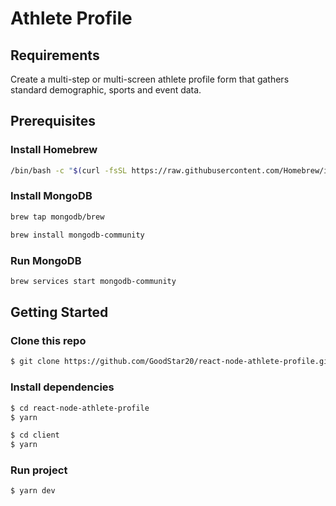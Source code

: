 # Athlete Profile

## Requirements

Create a multi-step or multi-screen athlete profile form that gathers standard demographic, sports and event data.

## Prerequisites

### Install Homebrew

```bash
/bin/bash -c "$(curl -fsSL https://raw.githubusercontent.com/Homebrew/install/HEAD/install.sh)"
```

### Install MongoDB

```bash
brew tap mongodb/brew

brew install mongodb-community

```

### Run MongoDB

```bash
brew services start mongodb-community
```

## Getting Started

### Clone this repo

```bash
$ git clone https://github.com/GoodStar20/react-node-athlete-profile.git
```

### Install dependencies

```bash
$ cd react-node-athlete-profile
$ yarn

$ cd client
$ yarn
```

### Run project

```bash
$ yarn dev
```
